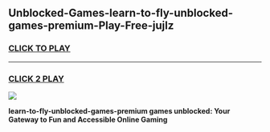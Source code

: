 
## Unblocked-Games-learn-to-fly-unblocked-games-premium-Play-Free-jujlz
<h3>
<a href="https://premium76.site?title=learn-to-fly-unblocked-games-premium&ref=18A1">CLICK TO PLAY</a></h3>
<hr>

<h3>
<a href="https://premium76.site?title=learn-to-fly-unblocked-games-premium&ref=18A1">CLICK 2 PLAY</a>
  
</h3>

<a href="https://premium76.site?title=learn-to-fly-unblocked-games-premium&ref=18A1"><img src="https://clearcache.store/games.png"></a>


**learn-to-fly-unblocked-games-premium games unblocked: Your Gateway to Fun and Accessible Online Gaming**
